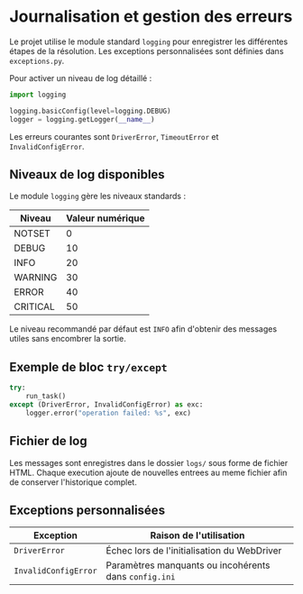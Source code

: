 # Journalisation et gestion des erreurs

Le projet utilise le module standard `logging` pour enregistrer les différentes
étapes de la résolution. Les exceptions personnalisées sont définies dans
`exceptions.py`.

Pour activer un niveau de log détaillé :

```python
import logging

logging.basicConfig(level=logging.DEBUG)
logger = logging.getLogger(__name__)
```

Les erreurs courantes sont `DriverError`, `TimeoutError` et `InvalidConfigError`.

## Niveaux de log disponibles

Le module `logging` gère les niveaux standards :

| Niveau    | Valeur numérique |
| --------- | ---------------- |
| NOTSET    | 0                |
| DEBUG     | 10               |
| INFO      | 20               |
| WARNING   | 30               |
| ERROR     | 40               |
| CRITICAL  | 50               |

Le niveau recommandé par défaut est `INFO` afin d'obtenir des messages utiles
sans encombrer la sortie.

## Exemple de bloc `try/except`

```python
try:
    run_task()
except (DriverError, InvalidConfigError) as exc:
    logger.error("operation failed: %s", exc)
```

## Fichier de log
Les messages sont enregistres dans le dossier `logs/` sous forme de fichier HTML. Chaque execution ajoute de nouvelles entrees au meme fichier afin de conserver l'historique complet.
## Exceptions personnalisées
| Exception | Raison de l'utilisation |
| ------------------ | ---------------------------------------------------- |
| `DriverError` | Échec lors de l'initialisation du WebDriver |
| `InvalidConfigError` | Paramètres manquants ou incohérents dans `config.ini` |
